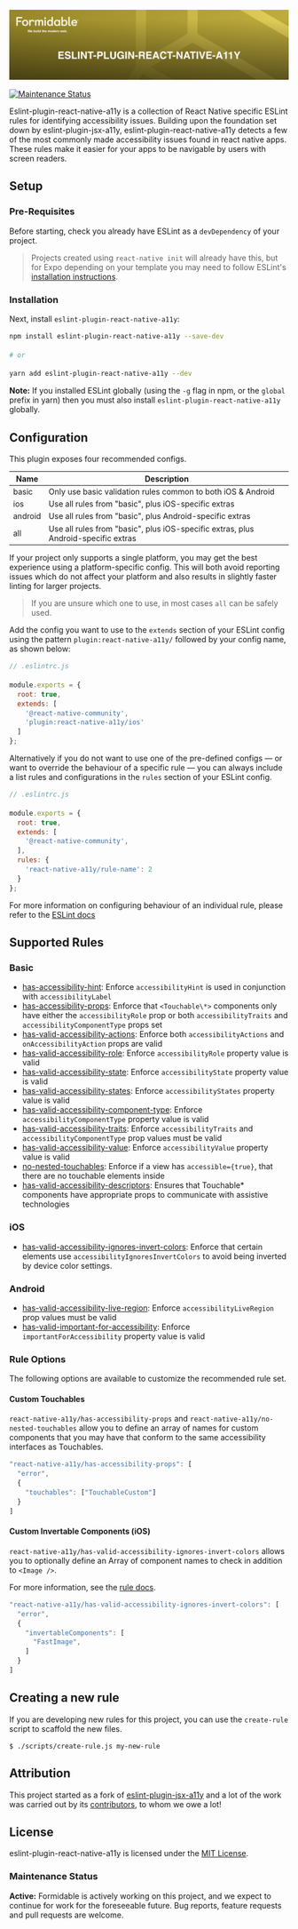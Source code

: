 [![Eslint-plugin-react-native-a11y — Formidable, We build the modern web](./eslint-plugin-react-native-a11y-Hero.png)](https://formidable.com/open-source/)


[![Maintenance Status][maintenance-image]](#maintenance-status)

Eslint-plugin-react-native-a11y is a collection of React Native specific ESLint rules for identifying accessibility issues. Building upon the foundation set down by eslint-plugin-jsx-a11y, eslint-plugin-react-native-a11y detects a few of the most commonly made accessibility issues found in react native apps. These rules make it easier for your apps to be navigable by users with screen readers.

## Setup

### Pre-Requisites
Before starting, check you already have ESLint as a `devDependency` of your project.

> Projects created using `react-native init` will already have this, but for Expo depending on your template you may need to follow ESLint's [installation instructions](https://eslint.org/docs/user-guide/getting-started#installation-and-usage).

### Installation

Next, install `eslint-plugin-react-native-a11y`:

```sh
npm install eslint-plugin-react-native-a11y --save-dev

# or

yarn add eslint-plugin-react-native-a11y --dev
```

**Note:** If you installed ESLint globally (using the `-g` flag in npm, or the `global` prefix in yarn) then you must also install `eslint-plugin-react-native-a11y` globally.

## Configuration

This plugin exposes four recommended configs.

Name|Description
-|-
basic|Only use basic validation rules common to both iOS & Android
ios|Use all rules from "basic", plus iOS-specific extras
android|Use all rules from "basic", plus Android-specific extras
all|Use all rules from "basic", plus iOS-specific extras, plus Android-specific extras

If your project only supports a single platform, you may get the best experience using a platform-specific config. This will both avoid reporting issues which do not affect your platform and also results in slightly faster linting for larger projects.

> If you are unsure which one to use, in most cases `all` can be safely used.

Add the config you want to use to the `extends` section of your ESLint config using the pattern `plugin:react-native-a11y/` followed by your config name, as shown below:

```js
// .eslintrc.js

module.exports = {
  root: true,
  extends: [
    '@react-native-community',
    'plugin:react-native-a11y/ios'
  ]
};
```

Alternatively if you do not want to use one of the pre-defined configs — or want to override the behaviour of a specific rule — you can always include a list rules and configurations in the `rules` section of your ESLint config.

```js
// .eslintrc.js

module.exports = {
  root: true,
  extends: [
    '@react-native-community',
  ],
  rules: {
    'react-native-a11y/rule-name': 2
  }
};
```

For more information on configuring behaviour of an individual rule, please refer to the [ESLint docs](react-native-a11y/rule-name)

## Supported Rules

### Basic
- [has-accessibility-hint](docs/rules/has-accessibility-hint.md): Enforce `accessibilityHint` is used in conjunction with `accessibilityLabel`
- [has-accessibility-props](docs/rules/has-accessibility-props.md): Enforce that `<Touchable\*>` components only have either the `accessibilityRole` prop or both `accessibilityTraits` and `accessibilityComponentType` props set
- [has-valid-accessibility-actions](docs/rules/has-valid-accessibility-actions.md): Enforce both `accessibilityActions` and `onAccessibilityAction` props are valid
- [has-valid-accessibility-role](docs/rules/has-valid-accessibility-role.md): Enforce `accessibilityRole` property value is valid
- [has-valid-accessibility-state](docs/rules/has-valid-accessibility-state.md): Enforce `accessibilityState` property value is valid
- [has-valid-accessibility-states](docs/rules/has-valid-accessibility-states.md): Enforce `accessibilityStates` property value is valid
- [has-valid-accessibility-component-type](docs/rules/has-valid-accessibility-component-type.md): Enforce `accessibilityComponentType` property value is valid
- [has-valid-accessibility-traits](docs/rules/has-valid-accessibility-traits.md): Enforce `accessibilityTraits` and `accessibilityComponentType` prop values must be valid
- [has-valid-accessibility-value](docs/rules/has-valid-accessibility-value.md): Enforce `accessibilityValue` property value is valid
- [no-nested-touchables](docs/rules/no-nested-touchables.md): Enforce if a view has `accessible={true}`, that there are no touchable elements inside
- [has-valid-accessibility-descriptors](docs/rules/has-valid-accessibility-descriptors.md): Ensures that Touchable* components have appropriate props to communicate with assistive technologies

### iOS
- [has-valid-accessibility-ignores-invert-colors](docs/rules/has-valid-accessibility-ignores-invert-colors.md): Enforce that certain elements use `accessibilityIgnoresInvertColors` to avoid being inverted by device color settings.

### Android
- [has-valid-accessibility-live-region](docs/rules/has-valid-accessibility-live-region.md): Enforce `accessibilityLiveRegion` prop values must be valid
- [has-valid-important-for-accessibility](docs/rules/has-valid-important-for-accessibility.md): Enforce `importantForAccessibility` property value is valid

### Rule Options

The following options are available to customize the recommended rule set.

#### Custom Touchables

`react-native-a11y/has-accessibility-props` and `react-native-a11y/no-nested-touchables` allow you to define an array of names for custom components that you may have that conform to the same accessibility interfaces as Touchables.

```js
"react-native-a11y/has-accessibility-props": [
  "error",
  {
    "touchables": ["TouchableCustom"]
  }
]
```

#### Custom Invertable Components (iOS)

`react-native-a11y/has-valid-accessibility-ignores-invert-colors` allows you to optionally define an Array of component names to check in addition to `<Image />`.

For more information, see the [rule docs](docs/has-valid-accessibility-ignores-invert-colors.md#rule-details).

```js
"react-native-a11y/has-valid-accessibility-ignores-invert-colors": [
  "error",
  {
    "invertableComponents": [
      "FastImage",
    ]
  }
]
```

## Creating a new rule

If you are developing new rules for this project, you can use the `create-rule`
script to scaffold the new files.

```
$ ./scripts/create-rule.js my-new-rule
```

## Attribution

This project started as a fork of [eslint-plugin-jsx-a11y](https://github.com/evcohen/eslint-plugin-jsx-a11y) and a lot of the work was carried out by its [contributors](https://github.com/evcohen/eslint-plugin-jsx-a11y/graphs/contributors), to whom we owe a lot!

## License

eslint-plugin-react-native-a11y is licensed under the [MIT License](LICENSE.md).

### Maintenance Status

**Active:** Formidable is actively working on this project, and we expect to continue for work for the foreseeable future. Bug reports, feature requests and pull requests are welcome.

[maintenance-image]: https://img.shields.io/badge/maintenance-active-green.svg
